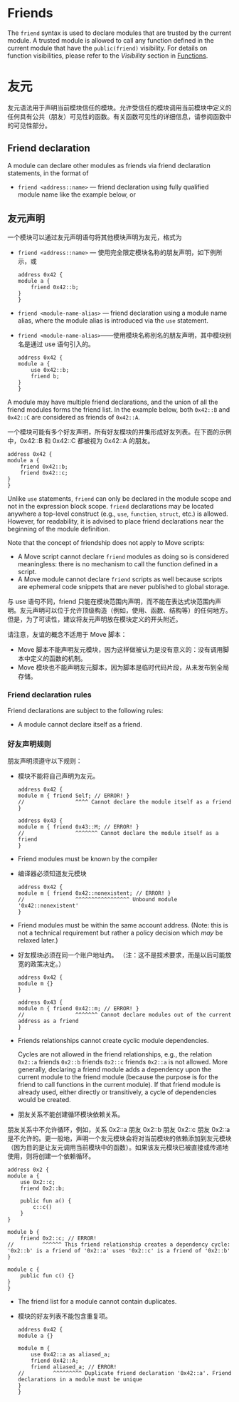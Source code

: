 # Friends

The `friend` syntax is used to declare modules that are trusted by the current module.
A trusted module is allowed to call any function defined in the current module that have the `public(friend)` visibility.
For details on function visibilities, please refer to the *Visibility* section in [Functions](./functions.md).

# 友元

友元语法用于声明当前模块信任的模块。允许受信任的模块调用当前模块中定义的任何具有公共（朋友）可见性的函数。有关函数可见性的详细信息，请参阅函数中的可见性部分。

## Friend declaration

A module can declare other modules as friends via friend declaration statements, in the format of

- `friend <address::name>` — friend declaration using fully qualified module name like the example below, or
## 友元声明
一个模块可以通过友元声明语句将其他模块声明为友元，格式为

- `friend <address::name>` — 使用完全限定模块名称的朋友声明，如下例所示，或

  ```move
  address 0x42 {
  module a {
      friend 0x42::b;
  }
  }
  ```

- `friend <module-name-alias>` — friend declaration using a module name alias, where the module alias is introduced via the `use` statement.

- `friend <module-name-alias>`——使用模块名称别名的朋友声明，其中模块别名是通过 use 语句引入的。

  ```move
  address 0x42 {
  module a {
      use 0x42::b;
      friend b;
  }
  }
  ```

A module may have multiple friend declarations, and the union of all the friend modules forms the friend list.
In the example below, both `0x42::B` and `0x42::C` are considered as friends of `0x42::A`.

一个模块可能有多个好友声明，所有好友模块的并集形成好友列表。在下面的示例中，0x42::B 和 0x42::C 都被视为 0x42::A 的朋友。

```move
address 0x42 {
module a {
    friend 0x42::b;
    friend 0x42::c;
}
}
```

Unlike `use` statements, `friend` can only be declared in the module scope and not in the expression block scope.
`friend` declarations may be located anywhere a top-level construct (e.g., `use`, `function`, `struct`, etc.) is allowed.
However, for readability, it is advised to place friend declarations near the beginning of the module definition.

Note that the concept of friendship does not apply to Move scripts:
- A Move script cannot declare `friend` modules as doing so is considered meaningless: there is no mechanism to call the function defined in a script.
- A Move module cannot declare `friend` scripts as well because scripts are ephemeral code snippets that are never published to global storage.

与 use 语句不同，friend 只能在模块范围内声明，而不能在表达式块范围内声明。友元声明可以位于允许顶级构造（例如，使用、函数、结构等）的任何地方。但是，为了可读性，建议将友元声明放在模块定义的开头附近。

请注意，友谊的概念不适用于 Move 脚本：

- Move 脚本不能声明友元模块，因为这样做被认为是没有意义的：没有调用脚本中定义的函数的机制。
- Move 模块也不能声明友元脚本，因为脚本是临时代码片段，从未发布到全局存储。

### Friend declaration rules
Friend declarations are subject to the following rules:

- A module cannot declare itself as a friend.

### 好友声明规则
朋友声明须遵守以下规则：

- 模块不能将自己声明为友元。

  ```move=
  address 0x42 {
  module m { friend Self; // ERROR! }
  //                ^^^^ Cannot declare the module itself as a friend
  }

  address 0x43 {
  module m { friend 0x43::M; // ERROR! }
  //                ^^^^^^^ Cannot declare the module itself as a friend
  }
  ```

- Friend modules must be known by the compiler
- 编译器必须知道友元模块

  ```move=
  address 0x42 {
  module m { friend 0x42::nonexistent; // ERROR! }
  //                ^^^^^^^^^^^^^^^^^ Unbound module '0x42::nonexistent'
  }
  ```

- Friend modules must be within the same account address. (Note: this is not a technical requirement but rather a policy decision which *may* be relaxed later.)
- 好友模块必须在同一个账户地址内。 （注：这不是技术要求，而是以后可能放宽的政策决定。）

  ```move=
  address 0x42 {
  module m {}
  }

  address 0x43 {
  module n { friend 0x42::m; // ERROR! }
  //                ^^^^^^^ Cannot declare modules out of the current address as a friend
  }
  ```

- Friends relationships cannot create cyclic module dependencies.

  Cycles are not allowed in the friend relationships, e.g., the relation `0x2::a` friends `0x2::b` friends `0x2::c` friends `0x2::a` is not allowed.
More generally, declaring a friend module adds a dependency upon the current module to the friend module (because the purpose is for the friend to call functions in the current module).
If that friend module is already used, either directly or transitively, a cycle of dependencies would be created.
- 朋友关系不能创建循环模块依赖关系。

朋友关系中不允许循环，例如，关系 0x2::a 朋友 0x2::b 朋友 0x2::c 朋友 0x2::a 是不允许的。更一般地，声明一个友元模块会将对当前模块的依赖添加到友元模块（因为目的是让友元调用当前模块中的函数）。如果该友元模块已被直接或传递地使用，则将创建一个依赖循环。

  ```move=
  address 0x2 {
  module a {
      use 0x2::c;
      friend 0x2::b;

      public fun a() {
          c::c()
      }
  }

  module b {
      friend 0x2::c; // ERROR!
  //         ^^^^^^ This friend relationship creates a dependency cycle: '0x2::b' is a friend of '0x2::a' uses '0x2::c' is a friend of '0x2::b'
  }

  module c {
      public fun c() {}
  }
  }
  ```

- The friend list for a module cannot contain duplicates.
- 模块的好友列表不能包含重复项。

  ```move=
  address 0x42 {
  module a {}

  module m {
      use 0x42::a as aliased_a;
      friend 0x42::A;
      friend aliased_a; // ERROR!
  //         ^^^^^^^^^ Duplicate friend declaration '0x42::a'. Friend declarations in a module must be unique
  }
  }
  ```
